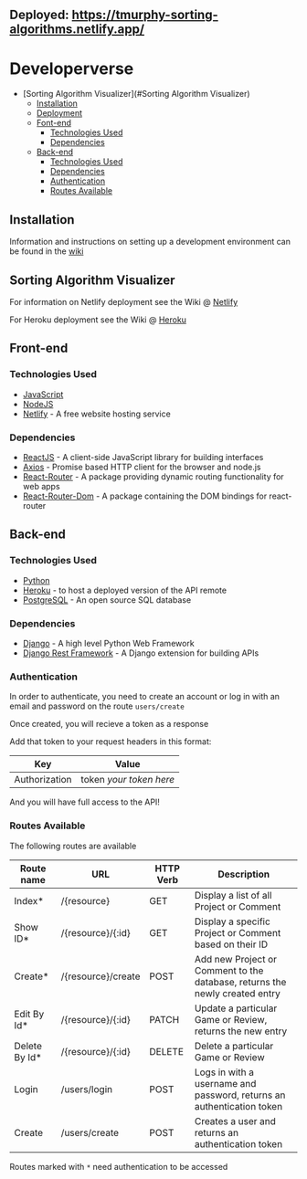 ## Deployed: https://tmurphy-sorting-algorithms.netlify.app/

# Developerverse

- [Sorting Algorithm Visualizer](#Sorting Algorithm Visualizer)
  - [Installation](#installation)
  - [Deployment](#deployment)
  - [Font-end](#front-end)
    - [Technologies Used](#technologies-used)
    - [Dependencies](#dependencies)
  - [Back-end](#back-end)
    - [Technologies Used](#technologies-used-1)
    - [Dependencies](#dependencies-1)
    - [Authentication](#authentication)
    - [Routes Available](#routes-available)

## Installation

Information and instructions on setting up a development environment can be found in the [wiki](https://github.com/SEI-39/developerverse/wiki/Development-Environment)

## Sorting Algorithm Visualizer

For information on Netlify deployment see the Wiki @ [Netlify](https://github.com/SEI-39/developerverse/wiki/Deployed-via-Netlify)

For Heroku deployment see the Wiki @ [Heroku](https://github.com/SEI-39/developerverse/wiki/Deploying-via-Heroku)

## Front-end

### Technologies Used

- [JavaScript](https://www.javascript.com/)
- [NodeJS](https://nodejs.org/en/)
- [Netlify](https://www.netlify.com/) - A free website hosting service

### Dependencies

- [ReactJS](https://reactjs.org/) - A client-side JavaScript library for building interfaces
- [Axios](https://www.npmjs.com/package/axios) - Promise based HTTP client for the browser and node.js
- [React-Router](https://www.npmjs.com/package/react-router) - A package providing dynamic routing functionality for web apps
- [React-Router-Dom](https://www.npmjs.com/package/react-router-dom) - A package containing the DOM bindings for react-router

## Back-end 

### Technologies Used

- [Python](https://www.python.org/)
- [Heroku](https://www.heroku.com/) - to host a deployed version of the API remote
- [PostgreSQL](https://www.postgresql.org/) - An open source SQL database

### Dependencies

- [Django](https://www.djangoproject.com/) - A high level Python Web Framework
- [Django Rest Framework](https://www.django-rest-framework.org/) - A Django extension for building APIs

### Authentication

In order to authenticate, you need to create an account or log in with an email and password on the route `users/create`

Once created, you will recieve a token as a response

Add that token to your request headers in this format:

| **Key** | **Value** |
| ------- | --------- |
| Authorization | token *your token here* |

And you will have full access to the API!

### Routes Available

The following routes are available

| **Route name**  | **URL**                 | **HTTP Verb** | **Description**                                                         |
| --------------- | ----------------------- | ------------- | ----------------------------------------------------------------------- |
| Index*          | /{resource}             | GET           | Display a list of all Project or Comment                                |
| Show ID*        | /{resource}/{:id}       | GET           | Display a specific Project or Comment based on their ID                 |
| Create*         | /{resource}/create      | POST          | Add new Project or Comment to the database, returns the newly created entry |
| Edit By Id*     | /{resource}/{:id}       | PATCH         | Update a particular Game or Review, returns the new entry               |
| Delete By Id*   | /{resource}/{:id}       | DELETE        | Delete a particular Game or Review                                      |
| Login           | /users/login            | POST          | Logs in with a username and password, returns an authentication token   |
| Create          | /users/create           | POST          | Creates a user and returns an authentication token                      |

Routes marked with `*` need authentication to be accessed
